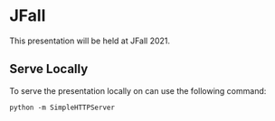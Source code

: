 # JFall 
This presentation will be held at JFall 2021.

## Serve Locally
To serve the presentation locally on can use the following command:

```
python -m SimpleHTTPServer
```
